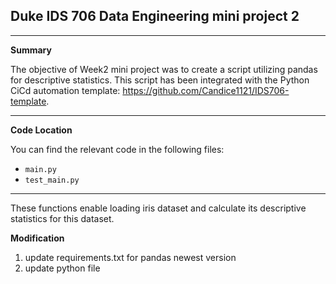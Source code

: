 ## Duke IDS 706 Data Engineering mini project 2  
---

**Summary**

The objective of Week2 mini project was to create a script utilizing pandas for descriptive statistics. This script has been integrated with the Python CiCd automation template: https://github.com/Candice1121/IDS706-template.

---

**Code Location**

You can find the relevant code in the following files:
- `main.py`
- `test_main.py`

---

These functions enable loading iris dataset and calculate its descriptive statistics for this dataset.

**Modification**

1. update requirements.txt for pandas newest version
2. update python file
